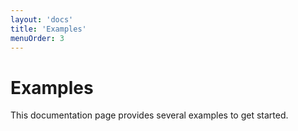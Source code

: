 ```yaml
---
layout: 'docs'
title: 'Examples'
menuOrder: 3
---
```

# Examples
This documentation page provides several examples to get started. 
